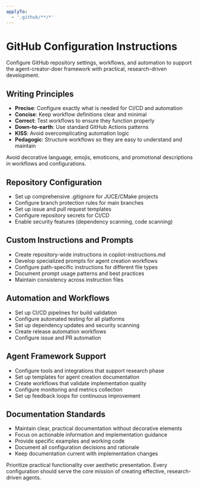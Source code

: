 ```yaml
---
applyTo:
  - '.github/**/*'
---
```


# GitHub Configuration Instructions

Configure GitHub repository settings, workflows, and automation to support the agent-creator-doer framework with practical,
research-driven development.

## Writing Principles

- **Precise**: Configure exactly what is needed for CI/CD and automation
- **Concise**: Keep workflow definitions clear and minimal
- **Correct**: Test workflows to ensure they function properly
- **Down-to-earth**: Use standard GitHub Actions patterns
- **KISS**: Avoid overcomplicating automation logic
- **Pedagogic**: Structure workflows so they are easy to understand and maintain

Avoid decorative language, emojis, emoticons, and promotional descriptions in workflows and configurations.

## Repository Configuration

- Set up comprehensive .gitignore for JUCE/CMake projects
- Configure branch protection rules for main branches
- Set up issue and pull request templates
- Configure repository secrets for CI/CD
- Enable security features (dependency scanning, code scanning)

## Custom Instructions and Prompts

- Create repository-wide instructions in copilot-instructions.md
- Develop specialized prompts for agent creation workflows
- Configure path-specific instructions for different file types
- Document prompt usage patterns and best practices
- Maintain consistency across instruction files

## Automation and Workflows

- Set up CI/CD pipelines for build validation
- Configure automated testing for all platforms
- Set up dependency updates and security scanning
- Create release automation workflows
- Configure issue and PR automation

## Agent Framework Support

- Configure tools and integrations that support research phase
- Set up templates for agent creation documentation
- Create workflows that validate implementation quality
- Configure monitoring and metrics collection
- Set up feedback loops for continuous improvement

## Documentation Standards

- Maintain clear, practical documentation without decorative elements
- Focus on actionable information and implementation guidance
- Provide specific examples and working code
- Document all configuration decisions and rationale
- Keep documentation current with implementation changes

Prioritize practical functionality over aesthetic presentation. Every configuration should serve the core mission of creating
effective, research-driven agents.

